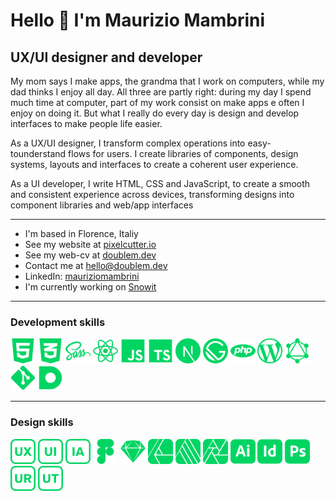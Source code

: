 Hello 👋 I'm Maurizio Mambrini
============================
## UX/UI designer and developer

My mom says I make apps, the grandma that I work on computers, while my dad thinks I enjoy all day.
All three are partly right: during my day I spend much time at computer, part of my work consist on make apps e often I enjoy on doing it.
But what I really do every day is design and develop interfaces to make people life easier.

As a UX/UI designer, I transform complex operations into easy-tounderstand flows for users. I create libraries of components, design systems, layouts and interfaces to create a coherent user experience.

As a UI developer, I write HTML, CSS and JavaScript, to create a smooth and consistent experience across devices, transforming designs into component libraries and web/app interfaces

----------------------------

* I'm based in Florence, Italiy 
* See my website at [pixelcutter.io](https://www.pixelcutter.io/)
* See my web-cv at [doublem.dev](https://www.doublem.dev/)
* Contact me at [hello@doublem.dev](mailto:hello@doublem.dev)
* LinkedIn: [mauriziomambrini](https://www.linkedin.com/in/mauriziomambrini)
* I'm currently working on [Snowit](http://snowit.ski)

----------------------------

### Development skills
<a><img src="https://github.com/mauriziomambrini/mauriziomambrini/blob/main/icons/html.svg" width="40" height="40" alt="HTML" title="HTML"/></a>
<a><img src="https://github.com/mauriziomambrini/mauriziomambrini/blob/main/icons/css.svg" width="40" height="40" alt="CSS" title="CSS" /></a>
<a><img src="https://github.com/mauriziomambrini/mauriziomambrini/blob/main/icons/sass.svg" width="40" height="40" alt="SASS" title="SASS" /></a>
<a><img src="https://github.com/mauriziomambrini/mauriziomambrini/blob/main/icons/react.svg" width="40" height="40" alt="React JS / React native" title="React JS / React native" /></a>
<a><img src="https://github.com/mauriziomambrini/mauriziomambrini/blob/main/icons/javascript.svg" width="40" height="40" alt="Javascript" title="Javascript" /></a>
<a><img src="https://github.com/mauriziomambrini/mauriziomambrini/blob/main/icons/typescript.svg" width="40" height="40" alt="TypeScript" title="TypeScript" /></a>
<a><img src="https://github.com/mauriziomambrini/mauriziomambrini/blob/main/icons/nextjs.svg" width="40" height="40" alt="Next JS" title="Next JS" /></a>
<a><img src="https://github.com/mauriziomambrini/mauriziomambrini/blob/main/icons/gatsby.svg" width="40" height="40" alt="Gatsby" title="Gatsby" /></a>
<a><img src="https://github.com/mauriziomambrini/mauriziomambrini/blob/main/icons/php.svg" width="40" height="40" alt="PHP" title="PHP" /></a>
<a><img src="https://github.com/mauriziomambrini/mauriziomambrini/blob/main/icons/wordpress.svg" width="40" height="40" alt="WordPress" title="WordPress" /></a>
<a><img src="https://github.com/mauriziomambrini/mauriziomambrini/blob/main/icons/graphql.svg" width="40" height="40" alt="GraphQL" title="GraphQL" /></a>
<a><img src="https://github.com/mauriziomambrini/mauriziomambrini/blob/main/icons/git.svg" width="40" height="40" alt="Git" title="Git" /></a>
<a><img src="https://github.com/mauriziomambrini/mauriziomambrini/blob/main/icons/datocms.svg" width="40" height="40" alt="Dato CMS" title="Dato CMS" /></a>

----------------------------

### Design skills
<a><img src="https://github.com/mauriziomambrini/mauriziomambrini/blob/main/icons/uxdesign.svg" width="40" height="40" alt="UX design" title="UX design" /></a>
<a><img src="https://github.com/mauriziomambrini/mauriziomambrini/blob/main/icons/uidesisgn.svg" width="40" height="40" alt="UI design" title="UI design" /></a>
<a><img src="https://github.com/mauriziomambrini/mauriziomambrini/blob/main/icons/iadesign.svg" width="40" height="40" alt="IA design" title="IA design" /></a>
<a><img src="https://github.com/mauriziomambrini/mauriziomambrini/blob/main/icons/figma.svg" width="40" height="40" alt="Figma" title="Figma" /></a>
<a><img src="https://github.com/mauriziomambrini/mauriziomambrini/blob/main/icons/sketch.svg" width="40" height="40" alt="Sketch" title="Sketch" /></a>
<a><img src="https://github.com/mauriziomambrini/mauriziomambrini/blob/main/icons/designer.svg" width="40" height="40" alt="Affinity Designer" title="Affinty Designer" /></a>
<a><img src="https://github.com/mauriziomambrini/mauriziomambrini/blob/main/icons/publisher.svg" width="40" height="40" alt="Affinity Publisher" title="Affinty Publisher" /></a>
<a><img src="https://github.com/mauriziomambrini/mauriziomambrini/blob/main/icons/photo.svg" width="40" height="40" alt="Affinity Photo" title="Affinty Photo" /></a>
<a><img src="https://github.com/mauriziomambrini/mauriziomambrini/blob/main/icons/illustrator.svg" width="40" height="40" alt="Adobe Illustrator" title="Adobe Illustrator" /></a>
<a><img src="https://github.com/mauriziomambrini/mauriziomambrini/blob/main/icons/indesign.svg" width="40" height="40" alt="Adobe InDesign" title="Adobe InDesign" /></a>
<a><img src="https://github.com/mauriziomambrini/mauriziomambrini/blob/main/icons/photoshop.svg" width="40" height="40" alt="Adobe Photoshop" title="Adobe Photoshop" /></a>
<a><img src="https://github.com/mauriziomambrini/mauriziomambrini/blob/main/icons/userresearch.svg" width="40" height="40" alt="User research" title="User research" /></a>
<a><img src="https://github.com/mauriziomambrini/mauriziomambrini/blob/main/icons/usetest.svg" width="40" height="40" alt="User test" title="User test" /></a>


